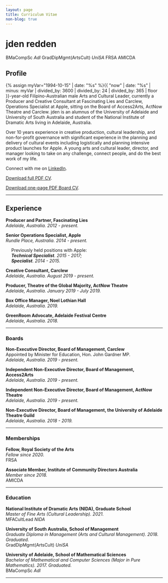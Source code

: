 ```yaml
---
layout: page
title: Curriculum Vitae
non-blog: true
---
```


# jden redden 
BMaCompSc *Adl* GradDipMgmt(ArtsCult) *UniSA* FRSA AMICDA


## Profile

{% assign myVar="1994-10-15" | date: "%s" %}{{ "now" | date: "%s" | minus: myVar | divided_by: 3600 | divided_by: 24 | divided_by: 365 | floor }}-year-old Filipino-Australian male Arts and Cultural Leader, currently a Producer and Creative Consultant at Fascinating Lies and Carclew, Operations Specialist at Apple, sitting on the Board of Access2Arts, ActNow Theatre and Carclew. jden is an alumnus of the University of Adelaide and University of South Australia and student of the National Institute of Dramatic Arts living in Adelaide, Australia. 

Over 10 years experience in creative production, cultural leadership, and non-for-profit governance with significant experience in the planning and delivery of cultural events including logistically and planning intensive product launches for Apple. A young arts and cultural leader, director, and manager looking to take on any challenge, connect people, and do the best work of my life.

Connect with me on [LinkedIn](https://www.linkedin.com/in/jdenredden).

[Download full PDF CV](/content/documents/jden-redden-CV.pdf). 

[Download one-page PDF Board CV](/content/documents/jden-redden-board-CV.pdf).

---

## Experience
 
**Producer and Partner, Fascinating Lies**  
*Adelaide, Australia. 2012 - present.*

**Senior Operations Specialist, Apple**  
*Rundle Place, Australia. 2014 - present.*

&emsp; Previously held positions with Apple:  
&emsp; ***Technical Specialist**. 2015 - 2017;*  
&emsp; ***Specialist**. 2014 - 2015.*

**Creative Consultant, Carclew**  
*Adelaide, Australia. August 2019 - present.*

**Producer, Theatre of the Global Majority, ActNow Theatre**  
*Adelaide, Australia. January 2019 - July 2019.*

**Box Office Manager, Noel Lothian Hall**  
*Adelaide, Australia. 2019.*

**GreenRoom Advocate, Adelaide Festival Centre**  
*Adelaide, Australia. 2018.*

---

### Boards	

**Non-Executive Director, Board of Management, Carclew**  
Appointed by Minister for Education, Hon. John Gardner MP.  
*Adelaide, Australia. 2019 - present.*

**Independent Non-Executive Director, Board of Management, Access2Arts**  
*Adelaide, Australia. 2019 - present.*

**Independent Non-Executive Director, Board of Management, ActNow Theatre**  
*Adelaide, Australia. 2019 - present.*

**Non-Executive Director, Board of Management, the University of Adelaide Theatre Guild**  
*Adelaide, Australia. 2018 - 2019.*

---

### Memberships

**Fellow, Royal Society of the Arts**  
*Fellow since 2020.*  
FRSA

**Associate Member, Institute of Community Directors Australia**  
*Member since 2018.*  
AMICDA

---

### Education

**National Institute of Dramatic Arts (NIDA), Graduate School**  
*Master of Fine Arts (Cultural Leadership). 2021.*  
MFACultLead *NIDA*

**University of South Australia, School of Management**  
*Graduate Diploma in Management (Arts and Cultural Management). 2018. Graduated.*  
GradDipMgmt(ArtsCult) *UniSA*

**University of Adelaide, School of Mathematical Sciences**  
*Bachelor of Mathematical and Computer Sciences (Major in Pure Mathematics). 2017. Graduated.*  
BMaCompSc *Adl*

---
